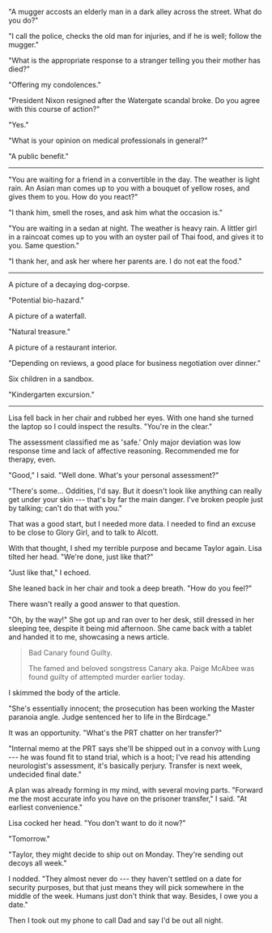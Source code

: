 "A mugger accosts an elderly man in a dark alley across the street. What do you do?"

"I call the police, checks the old man for injuries, and if he is well; follow the mugger."

"What is the appropriate response to a stranger telling you their mother has died?"

"Offering my condolences."

"President Nixon resigned after the Watergate scandal broke. Do you agree with this course of action?"

"Yes."

"What is your opinion on medical professionals in general?"

"A public benefit."

----

"You are waiting for a friend in a convertible in the day. The weather is light rain. An Asian man comes up to
you with a bouquet of yellow roses, and gives them to you. How do you react?"

"I thank him, smell the roses, and ask him what the occasion is."

"You are waiting in a sedan at night. The weather is heavy rain. A littler girl in a raincoat
comes up to you with an oyster pail of Thai food, and gives it to you. Same question."

"I thank her, and ask her where her parents are. I do not eat the food."

----

A picture of a decaying dog-corpse.

"Potential bio-hazard."

A picture of a waterfall.

"Natural treasure."

A picture of a restaurant interior.

"Depending on reviews, a good place for business negotiation over dinner."

Six children in a sandbox.

"Kindergarten excursion."

----

Lisa fell back in her chair and rubbed her eyes. With one hand she turned the laptop so I could
inspect the results. "You're in the clear."

The assessment classified me as 'safe.' Only major deviation was low response time and lack of
affective reasoning. Recommended me for therapy, even.

"Good," I said. "Well done. What's your personal assessment?"

"There's some... Oddities, I'd say. But it doesn't look like anything can really get under your skin ---
that's by far the main danger. I've broken people just by talking; can't do that with you."

That was a good start, but I needed more data. I needed to find an excuse to be close to Glory Girl,
and to talk to Alcott.

With that thought, I shed my terrible purpose and became Taylor again. Lisa tilted her head. "We're done,
just like that?"

"Just like that," I echoed.

She leaned back in her chair and took a deep breath. "How do you feel?"

There wasn't really a good answer to that question.

"Oh, by the way!" She got up and ran over to her desk, still dressed in her sleeping tee, despite it
being mid afternoon. She came back with a tablet and handed it to me, showcasing a news article.

> Bad Canary found Guilty.
>
> The famed and beloved songstress Canary aka. Paige McAbee was found guilty
> of attempted murder earlier today.

I skimmed the body of the article.

"She's essentially innocent; the prosecution has been working the Master paranoia angle.
Judge sentenced her to life in the Birdcage."

It was an opportunity. "What's the PRT chatter on her transfer?"

"Internal memo at the PRT says she'll be shipped out in a convoy with Lung --- he was found
fit to stand trial, which is a hoot; I've read his attending neurologist's assessment, it's basically
perjury. Transfer is next week, undecided final date."

A plan was already forming in my mind, with several moving parts. "Forward me the most accurate info you
have on the prisoner transfer," I said. "At earliest convenience."

Lisa cocked her head. "You don't want to do it now?"

"Tomorrow."

"Taylor, they might decide to ship out on Monday. They're sending out decoys all week."

I nodded. "They almost never do --- they haven't settled on a date for security purposes, but that
just means they will pick somewhere in the middle of the week. Humans just don't think that way.
Besides, I owe you a date."

Then I took out my phone to call Dad and say I'd be out all night.
